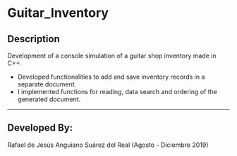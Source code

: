 # Guitar_Inventory

## Description
 Development of a console simulation of a guitar shop inventory made in C++.
 - Developed functionalities to add and save inventory records in a separate document.
 - I implemented functions for reading, data search and ordering of the generated document.

---

## Developed By:
 Rafael de Jesús Anguiano Suárez del Real (Agosto - Diciembre 2019)
